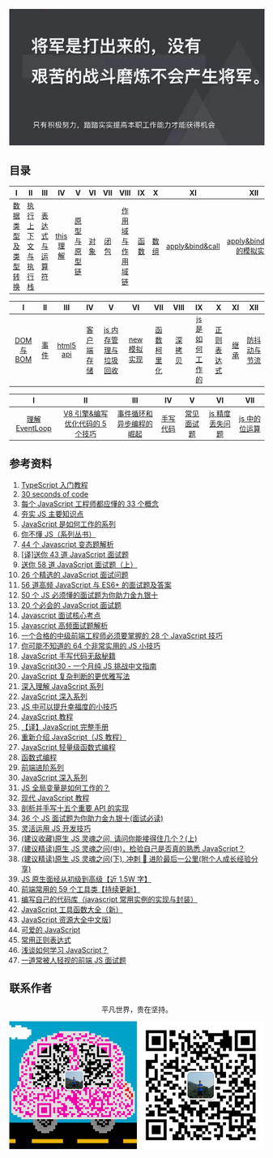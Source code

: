 ![image](./img/timg.jpg)
<br>

## 目录

|                                                                                    I                                                                                    |                                                                          II                                                                           |                                                                                 III                                                                                 |                                                          IV                                                           |                                                                            V                                                                             |                                                      VI                                                      |                                                     VII                                                      |                                                                                      VIII                                                                                      |                                                      IX                                                      |                                                      X                                                       |                                                            XI                                                            |                                                                                   XII                                                                                   |
| :---------------------------------------------------------------------------------------------------------------------------------------------------------------------: | :---------------------------------------------------------------------------------------------------------------------------------------------------: | :-----------------------------------------------------------------------------------------------------------------------------------------------------------------: | :-------------------------------------------------------------------------------------------------------------------: | :------------------------------------------------------------------------------------------------------------------------------------------------------: | :----------------------------------------------------------------------------------------------------------: | :----------------------------------------------------------------------------------------------------------: | :----------------------------------------------------------------------------------------------------------------------------------------------------------------------------: | :----------------------------------------------------------------------------------------------------------: | :----------------------------------------------------------------------------------------------------------: | :----------------------------------------------------------------------------------------------------------------------: | :---------------------------------------------------------------------------------------------------------------------------------------------------------------------: |
| [数据类型及类型转换](https://github.com/cs-learning-record/javascript-series/blob/master/javascript/%E6%95%B0%E6%8D%AE%E7%B1%BB%E5%9E%8B%E4%B8%8E%E8%BD%AC%E6%8D%A2.md) | [执行上下文与执行栈](https://github.com/cs-learning-record/javascript-series/blob/master/javascript/%E6%89%A7%E8%A1%8C%E4%B8%8A%E4%B8%8B%E6%96%87.md) | [表达式与运算符](https://github.com/cs-learning-record/javascript-series/blob/master/javascript/%E8%A1%A8%E8%BE%BE%E5%BC%8F%E4%B8%8E%E8%BF%90%E7%AE%97%E7%AC%A6.md) | [this 理解](https://github.com/cs-learning-record/javascript-series/blob/master/javascript/this%E7%90%86%E8%A7%A3.md) | [原型与原型链](https://github.com/cs-learning-record/javascript-series/blob/master/javascript/%E5%8E%9F%E5%9E%8B%E4%B8%8E%E5%8E%9F%E5%9E%8B%E9%93%BE.md) | [对象](https://github.com/cs-learning-record/javascript-series/blob/master/javascript/%E5%AF%B9%E8%B1%A1.md) | [闭包](https://github.com/cs-learning-record/javascript-series/blob/master/javascript/%E9%97%AD%E5%8C%85.md) | [作用域与作用域链](https://github.com/cs-learning-record/javascript-series/blob/master/javascript/%E4%BD%9C%E7%94%A8%E5%9F%9F%E4%B8%8E%E4%BD%9C%E7%94%A8%E5%9F%9F%E9%93%BE.md) | [函数](https://github.com/cs-learning-record/javascript-series/blob/master/javascript/%E5%87%BD%E6%95%B0.md) | [数组](https://github.com/cs-learning-record/javascript-series/blob/master/javascript/%E6%95%B0%E7%BB%84.md) | [apply&bind&call](https://github.com/cs-learning-record/javascript-series/blob/master/javascript/apply%26bind%26call.md) | [apply&bind&call 的模拟实现](https://github.com/cs-learning-record/javascript-series/blob/master/javascript/apply%26bind%26call%E6%A8%A1%E6%8B%9F%E5%AE%9E%E7%8E%B0.md) |

|                                                        I                                                        |                                                      II                                                      |                                                   III                                                   |                                                                      IV                                                                       |                                                                                              V                                                                                               |                                                                    VI                                                                     |                                                                      VII                                                                      |                                                          VIII                                                           |                                                                          IX                                                                          |                                                                       X                                                                       |                                                      XI                                                      |                                                                           XII                                                                            |
| :-------------------------------------------------------------------------------------------------------------: | :----------------------------------------------------------------------------------------------------------: | :-----------------------------------------------------------------------------------------------------: | :-------------------------------------------------------------------------------------------------------------------------------------------: | :------------------------------------------------------------------------------------------------------------------------------------------------------------------------------------------: | :---------------------------------------------------------------------------------------------------------------------------------------: | :-------------------------------------------------------------------------------------------------------------------------------------------: | :---------------------------------------------------------------------------------------------------------------------: | :--------------------------------------------------------------------------------------------------------------------------------------------------: | :-------------------------------------------------------------------------------------------------------------------------------------------: | :----------------------------------------------------------------------------------------------------------: | :------------------------------------------------------------------------------------------------------------------------------------------------------: |
| [DOM 与 BOM](https://github.com/cs-learning-record/javascript-series/blob/master/javascript/DOM%E4%B8%8EBOM.md) | [事件](https://github.com/cs-learning-record/javascript-series/blob/master/javascript/%E4%BA%8B%E4%BB%B6.md) | [html5 api](https://github.com/cs-learning-record/javascript-series/blob/master/javascript/html5api.md) | [客户端存储](https://github.com/cs-learning-record/javascript-series/blob/master/javascript/%E5%AE%A2%E6%88%B7%E7%AB%AF%E5%AD%98%E5%82%A8.md) | [js 内存管理与垃圾回收](https://github.com/cs-learning-record/javascript-series/blob/master/javascript/%E5%9E%83%E5%9C%BE%E5%9B%9E%E6%94%B6%E5%92%8C%E5%86%85%E5%AD%98%E7%AE%A1%E7%90%86.md) | [new 模拟实现](https://github.com/cs-learning-record/javascript-series/blob/master/javascript/new%E6%A8%A1%E6%8B%9F%E5%AE%9E%E7%8E%B0.md) | [函数柯里化](https://github.com/cs-learning-record/javascript-series/blob/master/javascript/%E5%87%BD%E6%95%B0%E6%9F%AF%E9%87%8C%E5%8C%96.md) | [深拷贝](https://github.com/cs-learning-record/javascript-series/blob/master/javascript/%E6%B7%B1%E6%8B%B7%E8%B4%9D.md) | [js 是如何工作的](https://github.com/cs-learning-record/javascript-series/blob/master/javascript/js%E5%A6%82%E4%BD%95%E5%B7%A5%E4%BD%9C%E7%9A%84.md) | [正则表达式](https://github.com/cs-learning-record/javascript-series/blob/master/javascript/%E6%AD%A3%E5%88%99%E8%A1%A8%E8%BE%BE%E5%BC%8F.md) | [继承](https://github.com/cs-learning-record/javascript-series/blob/master/javascript/%E7%BB%A7%E6%89%BF.md) | [防抖动与节流](https://github.com/cs-learning-record/javascript-series/blob/master/javascript/%E9%98%B2%E6%8A%96%E5%8A%A8%E4%B8%8E%E8%8A%82%E6%B5%81.md) |

|                                                                I                                                                |                                                                                                                   II                                                                                                                    |                                                                                                            III                                                                                                             |                                                                 IV                                                                 |                                                                       V                                                                       |                                                                              VI                                                                               |                                                                        VII                                                                         |
| :-----------------------------------------------------------------------------------------------------------------------------: | :-------------------------------------------------------------------------------------------------------------------------------------------------------------------------------------------------------------------------------------: | :------------------------------------------------------------------------------------------------------------------------------------------------------------------------------------------------------------------------: | :--------------------------------------------------------------------------------------------------------------------------------: | :-------------------------------------------------------------------------------------------------------------------------------------------: | :-----------------------------------------------------------------------------------------------------------------------------------------------------------: | :------------------------------------------------------------------------------------------------------------------------------------------------: |
| [理解 EventLoop](https://github.com/cs-learning-record/javascript-series/blob/master/javascript/%E7%90%86%E8%A7%A3EventLoop.md) | [V8 引擎&编写优化代码的 5 个技巧](https://github.com/cs-learning-record/javascript-series/blob/master/javascript/V8%E5%BC%95%E6%93%8E%26%E7%BC%96%E5%86%99%E4%BC%98%E5%8C%96%E4%BB%A3%E7%A0%81%E7%9A%845%E4%B8%AA%E6%8A%80%E5%B7%A7.md) | [事件循环和异步编程的崛起](https://github.com/cs-learning-record/javascript-series/blob/master/javascript/%E4%BA%8B%E4%BB%B6%E5%BE%AA%E7%8E%AF%E5%92%8C%E5%BC%82%E6%AD%A5%E7%BC%96%E7%A8%8B%E7%9A%84%E5%B4%9B%E8%B5%B7.md) | [手写代码](https://github.com/cs-learning-record/javascript-series/blob/master/javascript/%E6%89%8B%E5%86%99%E4%BB%A3%E7%A0%81.md) | [常见面试题](https://github.com/cs-learning-record/javascript-series/blob/master/javascript/%E5%B8%B8%E8%A7%81%E9%9D%A2%E8%AF%95%E9%A2%98.md) | [js 精度丢失问题](https://github.com/cs-learning-record/javascript-series/blob/master/javascript/js%E7%B2%BE%E5%BA%A6%E4%B8%A2%E5%A4%B1%E9%97%AE%E9%A2%98.md) | [js 中的位运算](https://github.com/cs-learning-record/javascript-series/blob/master/javascript/js%E4%B8%AD%E7%9A%84%E4%BD%8D%E8%BF%90%E7%AE%97.md) |

## 参考资料

1. [TypeScript 入门教程](https://github.com/xcatliu/typescript-tutorial)
2. [30 seconds of code](https://github.com/kujian/30-seconds-of-code)
3. [每个 JavaScript 工程师都应懂的 33 个概念](https://github.com/stephentian/33-js-concepts)
4. [夯实 JS 主要知识点](https://mp.weixin.qq.com/s/AxuMlXj7cG3ddL7ulNit4A)
5. [JavaScript 是如何工作的系列](https://github.com/qq449245884/xiaozhi)
6. [你不懂 JS（系列丛书）](https://github.com/getify/You-Dont-Know-JS/tree/1ed-zh-CN)
7. [44 个 Javascript 变态题解析](http://www.admin10000.com/document/9203.html)
8. [[译]送你 43 道 JavaScript 面试题](https://github.com/lydiahallie/javascript-questions/blob/master/zh-CN/README-zh_CN.md)
9. [送你 58 道 JavaScript 面试题（上）](https://mp.weixin.qq.com/s/PYD9jzcbEtooZYvuuYMf_Q)
10. [26 个精选的 JavaScript 面试问题](https://juejin.im/post/5bd95d22e51d45685f442f73)
11. [56 道高频 JavaScript 与 ES6+ 的面试题及答案](https://mp.weixin.qq.com/s/D76Bh59PkiCYPjK1mPSA4Q)
12. [50 个 JS 必须懂的面试题为你助力金九银十](https://juejin.im/post/5d6c53476fb9a06acc009e00)
13. [20 个必会的 JavaScript 面试题](https://ly2011.github.io/blog/#/interview/20%E4%B8%AA%E5%BF%85%E4%BC%9A%E7%9A%84JavaScript%E9%9D%A2%E8%AF%95%E9%A2%98)
14. [Javascript 面试核心考点](https://mp.weixin.qq.com/s/Bk07WB9hBagL590RRjC4FA)
15. [Javascript 高频面试题解析](https://mp.weixin.qq.com/s/g5Cr0N32W_z9X3qIMLOX6Q)
16. [一个合格的中级前端工程师必须要掌握的 28 个 JavaScript 技巧](https://juejin.im/post/5cef46226fb9a07eaf2b7516)
17. [你可能不知道的 64 个非常实用的 JS 小技巧](https://mp.weixin.qq.com/s/V4u3hp1b2jqlrEe7tZIOOg)
18. [JavaScript 手写代码无敌秘籍](https://mp.weixin.qq.com/s/4uzNKQcKB5YJbtXF4NQyWg)
19. [JavaScript30 - 一个月纯 JS 挑战中文指南](https://github.com/soyaine/JavaScript30)
20. [JavaScript 复杂判断的更优雅写法](https://juejin.im/post/5bdfef86e51d453bf8051bf8)
21. [深入理解 JavaScript 系列](https://www.cnblogs.com/TomXu/archive/2011/12/15/2288411.html)
22. [JavaScript 深入系列](https://github.com/mqyqingfeng/Blog/issues/17)
23. [JS 中可以提升幸福度的小技巧](https://mp.weixin.qq.com/s/pu2NmyWCQM7oN8H_WRKheA)
24. [JavaScript 教程](https://wangdoc.com/javascript/)
25. [【译】JavaScript 完整手册](https://juejin.im/post/5bff57fee51d45021a167991)
26. [重新介绍 JavaScript（JS 教程）](https://developer.mozilla.org/zh-CN/docs/Web/JavaScript/A_re-introduction_to_JavaScript)
27. [JavaScript 轻量级函数式编程](https://wizardforcel.gitbooks.io/functional-light-js/content/)
28. [函数式编程](https://llh911001.gitbooks.io/mostly-adequate-guide-chinese/content/)
29. [前端进阶系列](https://github.com/yygmind/blog)
30. [JavaScript 深入系列](https://github.com/mqyqingfeng/Blog)
31. [JS 全局变量是如何工作的？](https://mp.weixin.qq.com/s/VFZ7Fvly4Zk8bHi0X-tXuA)
32. [现代 JavaScript 教程](https://zh.javascript.info/)
33. [剖析并手写十五个重要 API 的实现](https://mp.weixin.qq.com/s/BTzLPZpU6VeDEmeocgQSGA)
34. [36 个 JS 面试题为你助力金九银十(面试必读)](https://mp.weixin.qq.com/s/vTvKJ1r2ifHHgwRjOrZ2MA)
35. [灵活运用 JS 开发技巧](https://juejin.im/post/5cc7afdde51d456e671c7e48)
36. [(建议收藏)原生 JS 灵魂之问, 请问你能接得住几个？(上)](https://juejin.im/post/5dac5d82e51d45249850cd20)
37. [(建议精读)原生 JS 灵魂之问(中)，检验自己是否真的熟悉 JavaScript？](https://juejin.im/post/5dbebbfa51882524c507fddb)
38. [(建议精读)原生 JS 灵魂之问(下), 冲刺 🚀 进阶最后一公里(附个人成长经验分享)](https://juejin.im/post/5dd8b3a851882572f56b578f)
39. [JS 原生面经从初级到高级【近 1.5W 字】](https://juejin.im/post/5daeefc8e51d4524f007fb15)
40. [前端常用的 59 个工具类【持续更新】](https://juejin.im/post/5de5be53f265da05c33fcbb4)
41. [编写自己的代码库（javascript 常用实例的实现与封装）](https://juejin.im/post/5a2a7a5051882535cd4abfce)
42. [JavaScript 工具函数大全（新）](https://juejin.im/post/5da1a04ae51d45783d6122bf)
43. [JavaScript 资源大全中文版](https://github.com/jobbole/awesome-javascript-cn)]
44. [可爱的 JavaScript](http://js.pingan8787.com/)
45. [常用正则表达式](https://juejin.im/post/5dccdd24f265da0c09156fb3)
46. [浅谈如何学习 JavaScript？](https://zhuanlan.zhihu.com/p/23265155)
47. [一道常被人轻视的前端 JS 面试题](https://www.cnblogs.com/xxcanghai/p/5189353.html)

## 联系作者

<div align="center">
    <p>
        平凡世界，贵在坚持。
    </p>
    <img src="./img/contact.png" />
</div>
